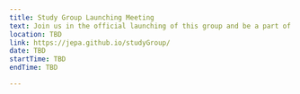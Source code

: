 ```yaml
---
title: Study Group Launching Meeting
text: Join us in the official launching of this group and be a part of it! 
location: TBD
link: https://jepa.github.io/studyGroup/
date: TBD
startTime: TBD
endTime: TBD

---
```


